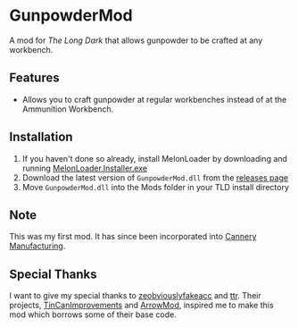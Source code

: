 ﻿# GunpowderMod

A mod for *The Long Dark* that allows gunpowder to be crafted at any workbench.

## Features

- Allows you to craft gunpowder at regular workbenches instead of at the Ammunition Workbench.

## Installation

1. If you haven't done so already, install MelonLoader by downloading and running [MelonLoader.Installer.exe](https://github.com/HerpDerpinstine/MelonLoader/releases/latest/download/MelonLoader.Installer.exe)
2. Download the latest version of `GunpowderMod.dll` from the [releases page](https://github.com/ds5678/GunpowderMod/releases)
3. Move `GunpowderMod.dll` into the Mods folder in your TLD install directory

## Note

This was my first mod. It has since been incorporated into [Cannery Manufacturing](https://github.com/ds5678/CanneryManufacturing).

## Special Thanks

I want to give my special thanks to [zeobviouslyfakeacc](https://github.com/zeobviouslyfakeacc) and [ttr](https://github.com/ttr). Their projects, [TinCanImprovements](https://github.com/zeobviouslyfakeacc/TinCanImprovements) and [ArrowMod](https://github.com/ttr/tld-ArrowMod), inspired me to make this mod which borrows some of their base code.